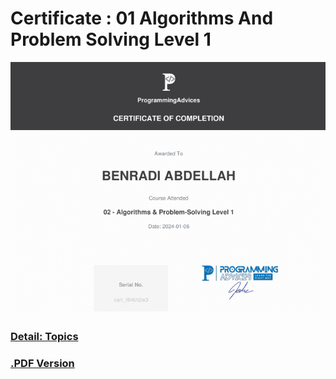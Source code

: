 # Certificate : 01 Algorithms And Problem Solving Level 1

![Certificate](./src/01__Certificate__Algorithms__And__Problem__Solving__Level__01.png)

### [Detail: Topics](../)

### [.PDF Version](./src/01__Certificate__Algorithms__And__Problem__Solving__Level__01.pdf)
